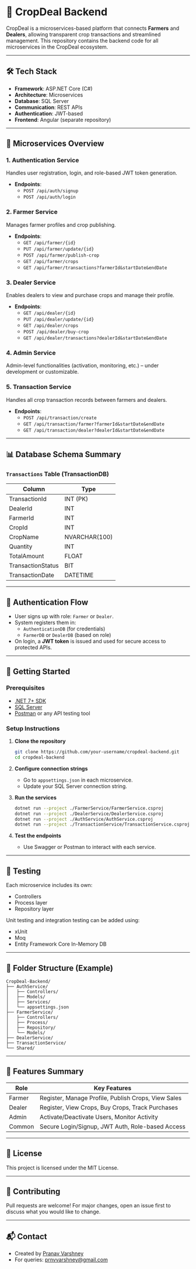 
# 🌾 CropDeal Backend

CropDeal is a microservices-based platform that connects **Farmers** and **Dealers**, allowing transparent crop transactions and streamlined management. This repository contains the backend code for all microservices in the CropDeal ecosystem.

---

## 🛠️ Tech Stack

- **Framework**: ASP.NET Core (C#)
- **Architecture**: Microservices
- **Database**: SQL Server
- **Communication**: REST APIs
- **Authentication**: JWT-based
- **Frontend**: Angular (separate repository)

---

## 🧱 Microservices Overview

### 1. **Authentication Service**
Handles user registration, login, and role-based JWT token generation.

- **Endpoints**:
  - `POST /api/auth/signup`
  - `POST /api/auth/login`

### 2. **Farmer Service**
Manages farmer profiles and crop publishing.

- **Endpoints**:
  - `GET /api/farmer/{id}`
  - `PUT /api/farmer/update/{id}`
  - `POST /api/farmer/publish-crop`
  - `GET /api/farmer/crops`
  - `GET /api/farmer/transactions?farmerId&startDate&endDate`

### 3. **Dealer Service**
Enables dealers to view and purchase crops and manage their profile.

- **Endpoints**:
  - `GET /api/dealer/{id}`
  - `PUT /api/dealer/update/{id}`
  - `GET /api/dealer/crops`
  - `POST /api/dealer/buy-crop`
  - `GET /api/dealer/transactions?dealerId&startDate&endDate`

### 4. **Admin Service**
Admin-level functionalities (activation, monitoring, etc.) – under development or customizable.

### 5. **Transaction Service**
Handles all crop transaction records between farmers and dealers.

- **Endpoints**:
  - `POST /api/transaction/create`
  - `GET /api/transaction/farmer?farmerId&startDate&endDate`
  - `GET /api/transaction/dealer?dealerId&startDate&endDate`

---

## 📊 Database Schema Summary

### `Transactions` Table (TransactionDB)
| Column            | Type         |
|-------------------|--------------|
| TransactionId     | INT (PK)     |
| DealerId          | INT          |
| FarmerId          | INT          |
| CropId            | INT          |
| CropName          | NVARCHAR(100)|
| Quantity          | INT          |
| TotalAmount       | FLOAT        |
| TransactionStatus | BIT          |
| TransactionDate   | DATETIME     |

---

## 🔐 Authentication Flow

- User signs up with role: `Farmer` or `Dealer`.
- System registers them in:
  - `AuthenticationDB` (for credentials)
  - `FarmerDB` or `DealerDB` (based on role)
- On login, a **JWT token** is issued and used for secure access to protected APIs.

---

## 🚀 Getting Started

### Prerequisites

- [.NET 7+ SDK](https://dotnet.microsoft.com/download)
- [SQL Server](https://www.microsoft.com/en-us/sql-server/sql-server-downloads)
- [Postman](https://www.postman.com/) or any API testing tool

### Setup Instructions

1. **Clone the repository**
   ```bash
   git clone https://github.com/your-username/cropdeal-backend.git
   cd cropdeal-backend
   ```

2. **Configure connection strings**
   - Go to `appsettings.json` in each microservice.
   - Update your SQL Server connection string.

3. **Run the services**
   ```bash
   dotnet run --project ./FarmerService/FarmerService.csproj
   dotnet run --project ./DealerService/DealerService.csproj
   dotnet run --project ./AuthService/AuthService.csproj
   dotnet run --project ./TransactionService/TransactionService.csproj
   ```

4. **Test the endpoints**
   - Use Swagger or Postman to interact with each service.

---

## 🧪 Testing

Each microservice includes its own:
- Controllers
- Process layer
- Repository layer

Unit testing and integration testing can be added using:
- xUnit
- Moq
- Entity Framework Core In-Memory DB

---

## 📁 Folder Structure (Example)

```
CropDeal-Backend/
├── AuthService/
│   ├── Controllers/
│   ├── Models/
│   ├── Services/
│   └── appsettings.json
├── FarmerService/
│   ├── Controllers/
│   ├── Process/
│   ├── Repository/
│   └── Models/
├── DealerService/
├── TransactionService/
└── Shared/
```

---

## 📌 Features Summary

| Role     | Key Features                                         |
|----------|------------------------------------------------------|
| Farmer   | Register, Manage Profile, Publish Crops, View Sales |
| Dealer   | Register, View Crops, Buy Crops, Track Purchases     |
| Admin    | Activate/Deactivate Users, Monitor Activity          |
| Common   | Secure Login/Signup, JWT Auth, Role-based Access     |

---

## 📃 License

This project is licensed under the MIT License.

---

## 🤝 Contributing

Pull requests are welcome! For major changes, open an issue first to discuss what you would like to change.

---

## 📬 Contact

- Created by [Pranav Varshney](https://github.com/claudikt)
- For queries: prnvvarshney@gmail.com
